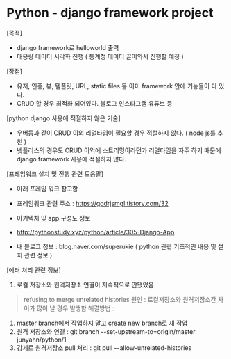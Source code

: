# Python - django framework project 

[목적]
- django framework로 helloworld 출력 
- 대용량 데이터 시각화 진행 ( 통계청 데이터 끌어와서 진행할 예정 ) 

[장점] 
- 유저, 인증, 뷰, 템플릿, URL, static files 등 이미 framework 안에 기능들이 다 있다. 
- CRUD 할 경우 최적화 되어있다. 블로그 인스타그램 유튜브 등 

[python django 사용에 적절하지 않은 기술]
- 우버등과 같이 CRUD 이외 리얼타임이 필요할 경우 적절하지 않다. ( node js를 추천 ) 
- 넷플리스의 경우도 CRUD 이외에 스트리밍이라던가 리얼타임을 자주 하기 때문에 django framework 사용에 적절하지 않다. 


[프레임워크 설치 및 진행 관련 도움말] 
- 아래 프레임 워크 참고함
- 프레임워크 관련 주소 : https://godrjsmgl.tistory.com/32 

- 아키텍처 및 app 구성도 정보 
- http://pythonstudy.xyz/python/article/305-Django-App

- 내 블로그 정보 : blog.naver.com/superukie ( python 관련 기초적인 내용 및 설치 관련 정보 ) 


[에러 처리 관련 정보] 
1. 로컬 저장소와 원격저장소 연결이 지속적으로 안됐었음 
> refusing to merge unrelated histories
원인 : 로컬저장소와 원격저장소간 차이가 많이 날 경우 발생함 
해결방법 : 
1. master branch에서 작업하지 말고 create new branch로 새 작업 
2. 원격 저장소와 연결 : git branch --set-upstream-to=origin/master junyahn/python/1
3. 강제로 원격저장소 pull 처리 : git pull --allow-unrelated-histories


